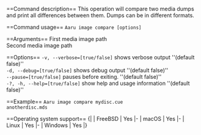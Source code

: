 ==Command description==
This operation will compare two media dumps and print all differences between them. Dumps can be in different formats.

==Command usage==
<code>Aaru image compare [options] <image-path1> <image-path2></code>

==Arguments==
<code><image-path1></code> First media image path<br />
<code><image-path2></code> Second media image path<br />

==Options==
<code>-v, --verbose=[true/false]</code> shows verbose output ''(default false)''<br />
<code>-d, --debug=[true/false]</code> shows debug output ''(default false)''<br />
<code>--pause=[true/false]</code> pauses before exiting. ''(default false)''<br />
<code>-?, -h, --help=[true/false]</code> show help and usage information ''(default false)''<br />

==Example==
<code>Aaru image compare mydisc.cue anotherdisc.mds</code>

==Operating system support==
{|
| FreeBSD
| Yes
|-
| macOS
| Yes
|-
| Linux
| Yes
|-
| Windows
| Yes
|}
